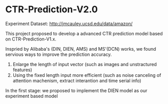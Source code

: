 # CTR-Prediction-V2.0
Experiment Dataset: http://jmcauley.ucsd.edu/data/amazon/

This project proposed to develop a advanced CTR prediction model based on CTR-Prediction-V1.x. 

Inspried by Alibaba's (DIN, DIEN, AMS) and MS'(DCN) works, we found servious ways to improve the prediction accuracy. 
1. Enlarge the length of input vector (such as images and unstractured features)
2. Using the fixed length input more efficient (such as noise canceling of attention machenism, extract interantion and time serial info)

In the first stage:
we proposed to implement the DIEN model as our experiment based model

